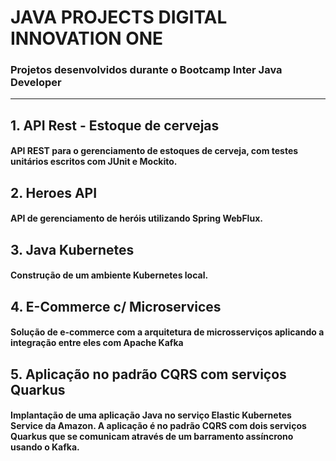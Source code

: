 # JAVA PROJECTS DIGITAL INNOVATION ONE
### Projetos desenvolvidos durante o Bootcamp Inter Java Developer
------------------------------------------------------------------

## 1. API Rest - Estoque de cervejas
####  API REST para o gerenciamento de estoques de cerveja, com testes unitários escritos com JUnit e Mockito.

## 2. Heroes API 
#### API de gerenciamento de heróis utilizando Spring WebFlux.

## 3. Java Kubernetes
#### Construção de um ambiente Kubernetes local.

## 4. E-Commerce c/ Microservices
#### Solução de e-commerce com a arquitetura de microsserviços aplicando a integração entre eles com Apache Kafka

## 5. Aplicação no padrão CQRS com serviços Quarkus
#### Implantação de uma aplicação Java no serviço Elastic Kubernetes Service da Amazon. A aplicação é no padrão CQRS com dois serviços Quarkus que se comunicam através de um barramento assíncrono usando o Kafka. 
